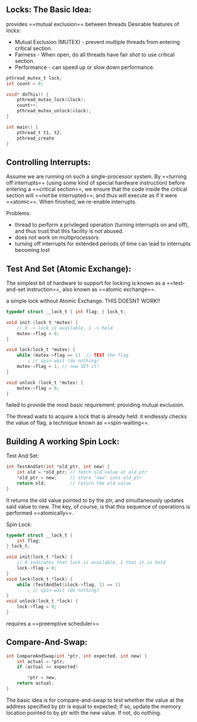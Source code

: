 ## Locks: The Basic Idea:
provides ==mutual exclusion== between threads
Desirable features of locks:
- Mutual Exclusion (MUTEX) - prevent multiple threads from entering critical section.
- Fairness - When open, do all threads have fair shot to use critical section.
- Performance - can speed up or slow down performance.

```c
pthread_mutex_t lock;
int count = 0;

void* doThis() {
	pthread_mutex_lock(&lock);
	count++;
	pthread_mutex_unlock(&lock);
}

int main() {
	pthread_t t1, t2;
	pthread_create
}
```

## Controlling Interrupts:
Assume we are running on such a single-processor system. By ==turning off interrupts== (using some kind of special hardware instruction) before entering a ==critical section==, we ensure that the code inside the critical section will ==not be interrupted==, and thus will execute as if it were ==atomic==.
When finished, we re-enable interrupts.

Problems:
- thread to perform a privileged operation (turning interrupts on and off), and thus trust that this facility is not abused.
- does not work on multiprocessors
- turning off interrupts for extended periods of time can lead to interrupts becoming lost

## Test And Set (Atomic Exchange):
The simplest bit of hardware to support for locking is known as a ==test-and-set instruction==, also known as ==atomic exchange==.

a simple lock without Atomic Exchange. THIS DOESNT WORK!!
```c
typedef struct __lock_t { int flag; } lock_t;

void init (lock t *mutex) {
	// 0 -> lock is available, 1 -> held 
	mutex-›flag = 0;
}

void lock(lock_t *mutex) {
	while (mutex->flag == 1)  // TEST the flag
		; // spin-wait (do nothing)
	mutex-›flag = 1; // now SET it!
}

void unlock (lock_t *mutex) {
	mutex-›flag = 0;
}
```
failed to provide the most basic requirement: providing mutual exclusion.

The thread waits to acquire a lock that is already held: it endlessly checks the value of flag, a technique known as ==spin-waiting==.

## Building A working Spin Lock:

Test And Set:
```c
int TestAndSet(int *old_ptr, int new) {
	int old = *old_ptr; // fetch old value at old_ptr
	*old_ptr = new;     // store ’new’ into old_ptr
	return old;         // return the old value
}
```
It returns the old value pointed to by the ptr, and simultaneously updates said value to new. The key, of course, is that this sequence of operations is performed ==atomically==.

Spin Lock:
```c
typedef struct __lock_t {
	int flag;
} lock_t;

void init(lock_t *lock) {
    // 0 indicates that lock is available, 1 that it is held
    lock->flag = 0;
}
void lock(lock_t *lock) {
    while (TestAndSet(&lock->flag, 1) == 1)
        ; // spin-wait (do nothing)
}
void unlock(lock_t *lock) {
    lock->flag = 0;
}
```
requires a ==preemptive scheduler==

## Compare-And-Swap:
```c
int CompareAndSwap(int *ptr, int expected, int new) {
    int actual = *ptr;
    if (actual == expected)

        *ptr = new;
    return actual;
}
```
The basic idea is for compare-and-swap to test whether the value at the address specified by ptr is equal to expected; if so, update the memory location pointed to by ptr with the new value. If not, do nothing.